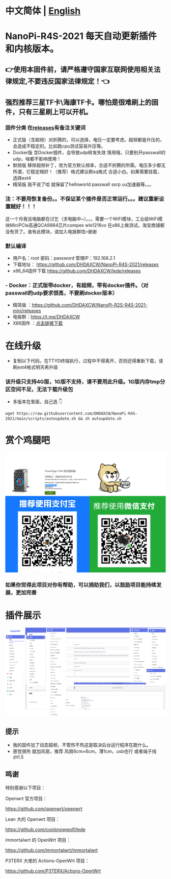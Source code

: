 # 中文简体 | [English](https://github.com/DHDAXCW/NanoPi-R4S-2021/blob/main/EngLish.md)
# NanoPi-R4S-2021 每天自动更新插件和内核版本。
## 👉使用本固件前，请严格遵守国家互联网使用相关法律规定,不要违反国家法律规定！👈
## 强烈推荐三星TF卡\海康TF卡。哪怕是很难刷上的固件，只有三星刷上可以开机。
### 固件分类 在[releases](https://github.com/DHDAXCW/NanoPi-R4S-2021/releases)有备注关键词
- 正式版（含超频）对折腾的，可以选择，电压一定要考虑。超频都是升压的，会造成不稳定的。比如跑cpu测试容易升压等。
- Docker版 含Docker插件，会导致udp转发失效 慎用哦，只要别开passwall的udp，啥都不影响使用！
- 默频版 移除超频补丁，改为官方默认频率，合适不折腾的所需。电压多少都无所谓，它稳定贼好！（推荐）格式建议刷sq格式 合适小白。如果需要挂载，选择ext4
- 精简版 我不说了哈  就保留了helloworld passwall ssrp uu加速器等。。。
### 注：不要用恢复备份。。不保证某个插件是否正常运行。。。建议重新设置贼好！！！
这一个月我没电脑都在讨乞（求电脑中~）。。。需要一个WiFi模块，工业级WiFi模块MiniPCIe高通QCA9984芯片compex wle1216vx 在x86上做测试。淘宝商铺都没有货了。谁有此模块，请加入电报群找💀谢谢
### 默认编译  

- 用户名：root 密码：password  管理IP：192.168.2.1
- 下载地址： https://github.com/DHDAXCW/NanoPi-R4S-2021/releases
- x86_64固件下载 https://github.com/DHDAXCW/lede/releases
### - Docker：正式版带docker，有超频，带有docker插件。（对passwall的udp要求很高，不要刷docker版本）

- 精简版 ：https://github.com/DHDAXCW/NanoPi-R2S-R4S-2021-mini/releases
- 电报群：https://t.me/DHDAXCW
- X86固件 ：[点击链接下载](https://github.com/DHDAXCW/lede/releases)
# 在线升级
- 复制以下代码，在TTYD终端执行，过程中不得离开，否则还得重新下载，请刷ext4格式明天再升级
### 该升级只支持4G版，1G版不支持，请不要用此升级。1G版内存tmp分区空间不足，无法下载升级包
- 多版本在里面，自己选 👇
```
wget https://raw.githubusercontent.com/DHDAXCW/NanoPi-R4S-2021/main/scripts/autoupdate.sh && sh autoupdate.sh
```
# 赏个鸡腿吧
 ![Alt text](data/2.jpg?raw=true "Title")
### 如果你觉得此项目对你有帮助，可以捐助我们，以鼓励项目能持续发展，更加完善
# 插件展示
 ![Alt text](data/20.jpg?raw=true "Title")
## 提示
 - 我的固件加了动态超频，不管热不热这是取决后台运行程序在跑什么。
 - 感觉很热  就加风扇，推荐 风扇6cm×6cm，薄1cm，usb也行 或者端子线zh1.5

## 鸣谢

特别感谢以下项目：

Openwrt 官方项目：

<https://github.com/openwrt/openwrt>

Lean 大的 Openwrt 项目：

<https://github.com/coolsnowwolf/lede>

immortalwrt 的 OpenWrt 项目：

<https://github.com/immortalwrt/immortalwrt>

P3TERX 大佬的 Actions-OpenWrt 项目：

<https://github.com/P3TERX/Actions-OpenWrt>
